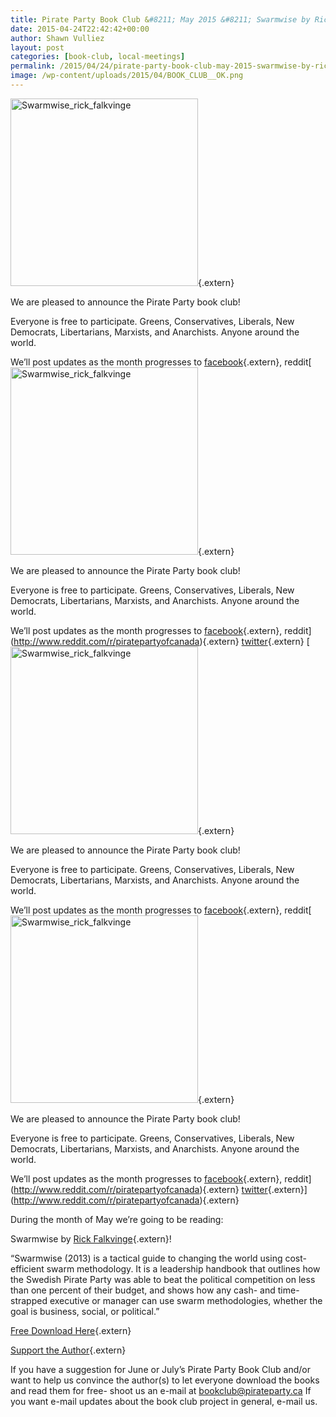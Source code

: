 ```yaml
---
title: Pirate Party Book Club &#8211; May 2015 &#8211; Swarmwise by Rick Falkvinge
date: 2015-04-24T22:42:42+00:00
author: Shawn Vulliez
layout: post
categories: [book-club, local-meetings]
permalink: /2015/04/24/pirate-party-book-club-may-2015-swarmwise-by-rick-falkvinge/
image: /wp-content/uploads/2015/04/BOOK_CLUB__OK.png
---
```

[<img src="https://www.pirateparty.ca/wp-content/uploads/2015/04/BOOK_CLUB__OK-300x300.png" alt="Swarmwise_rick_falkvinge" class="alignnone size-medium wp-image-6904" height="300" width="300" srcset="http://pirateparty.ca/wp-content/uploads/2015/04/BOOK_CLUB__OK-300x300.png 300w, http://pirateparty.ca/wp-content/uploads/2015/04/BOOK_CLUB__OK-150x150.png 150w, http://pirateparty.ca/wp-content/uploads/2015/04/BOOK_CLUB__OK.png 600w" sizes="(max-width: 300px) 100vw, 300px" />](https://www.pirateparty.ca/wp-content/uploads/2015/04/BOOK_CLUB__OK.png){.extern}

We are pleased to announce the Pirate Party book club!

Everyone is free to participate. Greens, Conservatives, Liberals, New Democrats, Libertarians, Marxists, and Anarchists. Anyone around the world.

We&#8217;ll post updates as the month progresses to [facebook](https://www.facebook.com/piratepartyca){.extern}, reddit[[<img src="https://www.pirateparty.ca/wp-content/uploads/2015/04/BOOK_CLUB__OK-300x300.png" alt="Swarmwise_rick_falkvinge" class="alignnone size-medium wp-image-6904" height="300" width="300" srcset="http://pirateparty.ca/wp-content/uploads/2015/04/BOOK_CLUB__OK-300x300.png 300w, http://pirateparty.ca/wp-content/uploads/2015/04/BOOK_CLUB__OK-150x150.png 150w, http://pirateparty.ca/wp-content/uploads/2015/04/BOOK_CLUB__OK.png 600w" sizes="(max-width: 300px) 100vw, 300px" />](https://www.pirateparty.ca/wp-content/uploads/2015/04/BOOK_CLUB__OK.png){.extern}

We are pleased to announce the Pirate Party book club!

Everyone is free to participate. Greens, Conservatives, Liberals, New Democrats, Libertarians, Marxists, and Anarchists. Anyone around the world.

We&#8217;ll post updates as the month progresses to [facebook](https://www.facebook.com/piratepartyca){.extern}, reddit](http://www.reddit.com/r/piratepartyofcanada){.extern} [twitter](http://www.twitter.com/piratepartyca){.extern} [[<img src="https://www.pirateparty.ca/wp-content/uploads/2015/04/BOOK_CLUB__OK-300x300.png" alt="Swarmwise_rick_falkvinge" class="alignnone size-medium wp-image-6904" height="300" width="300" srcset="http://pirateparty.ca/wp-content/uploads/2015/04/BOOK_CLUB__OK-300x300.png 300w, http://pirateparty.ca/wp-content/uploads/2015/04/BOOK_CLUB__OK-150x150.png 150w, http://pirateparty.ca/wp-content/uploads/2015/04/BOOK_CLUB__OK.png 600w" sizes="(max-width: 300px) 100vw, 300px" />](https://www.pirateparty.ca/wp-content/uploads/2015/04/BOOK_CLUB__OK.png){.extern}

We are pleased to announce the Pirate Party book club!

Everyone is free to participate. Greens, Conservatives, Liberals, New Democrats, Libertarians, Marxists, and Anarchists. Anyone around the world.

We&#8217;ll post updates as the month progresses to [facebook](https://www.facebook.com/piratepartyca){.extern}, reddit[[<img src="https://www.pirateparty.ca/wp-content/uploads/2015/04/BOOK_CLUB__OK-300x300.png" alt="Swarmwise_rick_falkvinge" class="alignnone size-medium wp-image-6904" height="300" width="300" srcset="http://pirateparty.ca/wp-content/uploads/2015/04/BOOK_CLUB__OK-300x300.png 300w, http://pirateparty.ca/wp-content/uploads/2015/04/BOOK_CLUB__OK-150x150.png 150w, http://pirateparty.ca/wp-content/uploads/2015/04/BOOK_CLUB__OK.png 600w" sizes="(max-width: 300px) 100vw, 300px" />](https://www.pirateparty.ca/wp-content/uploads/2015/04/BOOK_CLUB__OK.png){.extern}

We are pleased to announce the Pirate Party book club!

Everyone is free to participate. Greens, Conservatives, Liberals, New Democrats, Libertarians, Marxists, and Anarchists. Anyone around the world.

We&#8217;ll post updates as the month progresses to [facebook](https://www.facebook.com/piratepartyca){.extern}, reddit](http://www.reddit.com/r/piratepartyofcanada){.extern} [twitter](http://www.twitter.com/piratepartyca){.extern}](http://www.reddit.com/r/piratepartyofcanada){.extern} 
  
During the month of May we&#8217;re going to be reading:
  
Swarmwise by [Rick Falkvinge](https://www.falkvinge.net){.extern}!

&#8220;Swarmwise (2013) is a tactical guide to changing the world using cost-efficient swarm methodology. It is a leadership handbook that outlines how the Swedish Pirate Party was able to beat the political competition on less than one percent of their budget, and shows how any cash- and time-strapped executive or manager can use swarm methodologies, whether the goal is business, social, or political.&#8221;

[Free Download Here](http://falkvinge.net/files/2013/04/Swarmwise-2013-by-Rick-Falkvinge-v1.1-2013Sep01.pdf){.extern}

[Support the Author](http://www.amazon.com/Swarmwise-Tactical-Manual-Changing-World/dp/1463533152/ref=sr_1_1?s=books&ie=UTF8&qid=1374177679&sr=1-1){.extern}

If you have a suggestion for June or July&#8217;s Pirate Party Book Club and/or want to help us convince the author(s) to let everyone download the books and read them for free- shoot us an e-mail at bookclub@pirateparty.ca If you want e-mail updates about the book club project in general, e-mail us.